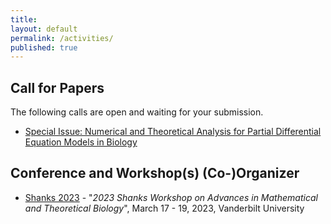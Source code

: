 ```yaml
---
title:
layout: default
permalink: /activities/
published: true
---
```


## Call for Papers
The following calls are open and waiting for your submission.

- [Special Issue: Numerical and Theoretical Analysis for Partial Differential Equation Models in Biology](https://www.aimspress.com/mbe/article/6396/special-articles)


## Conference and Workshop(s) (Co-)Organizer
- [Shanks 2023](https://my.vanderbilt.edu/mathbio/) - "<i>2023 Shanks Workshop on Advances in Mathematical and Theoretical Biology</i>", March 17 - 19, 2023, Vanderbilt University
